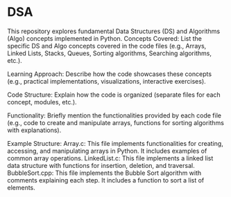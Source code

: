 # DSA
This repository explores fundamental Data Structures (DS) and Algorithms (Algo) concepts implemented in Python.
Concepts Covered:
List the specific DS and Algo concepts covered in the code files (e.g., Arrays, Linked Lists, Stacks, Queues, Sorting algorithms, Searching algorithms, etc.).

Learning Approach:
Describe how the code showcases these concepts (e.g., practical implementations, visualizations, interactive exercises).

Code Structure:
Explain how the code is organized (separate files for each concept, modules, etc.).

Functionality:
Briefly mention the functionalities provided by each code file (e.g., code to create and manipulate arrays, functions for sorting algorithms with explanations).

Example Structure:
Array.c: This file implements functionalities for creating, accessing, and manipulating arrays in Python. It includes examples of common array operations.
LinkedList.c: This file implements a linked list data structure with functions for insertion, deletion, and traversal.
BubbleSort.cpp: This file implements the Bubble Sort algorithm with comments explaining each step. It includes a function to sort a list of elements.
